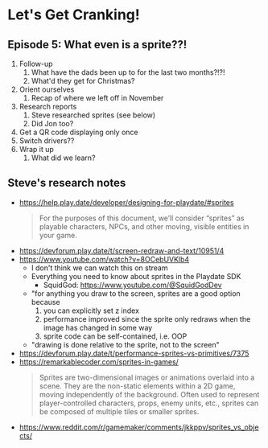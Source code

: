 # Let's Get Cranking!
## Episode 5: What even is a sprite??!

1. Follow-up
   1. What have the dads been up to for the last two months?!?!
   2. What'd they get for Christmas?
2. Orient ourselves
   1. Recap of where we left off in November
3. Research reports
   1. Steve researched sprites (see below)
   2. Did Jon too?
4. Get a QR code displaying only once
5. Switch drivers??
6. Wrap it up
   1. What did we learn?


## Steve's research notes

- https://help.play.date/developer/designing-for-playdate/#sprites
   > For the purposes of this document, we’ll consider “sprites” as playable characters, NPCs, and other moving, visible entities in your game.
- https://devforum.play.date/t/screen-redraw-and-text/10951/4
- https://www.youtube.com/watch?v=8OCebUVKlb4
  - I don't think we can watch this on stream
  - Everything you need to know about sprites in the Playdate SDK
    - SquidGod: https://www.youtube.com/@SquidGodDev
  - "for anything you draw to the screen, sprites are a good option because
     1. you can explicitly set z index
     2. performance improved since the sprite only redraws when the image has changed in some way
     3. sprite code can be self-contained, i.e. OOP
  - "drawing is done relative to the sprite, not to the screen"
- https://devforum.play.date/t/performance-sprites-vs-primitives/7375
- https://remarkablecoder.com/sprites-in-games/
   > Sprites are two-dimensional images or animations overlaid into a scene. They are the non-static elements within a 2D game, moving independently of the background. Often used to represent player-controlled characters, props, enemy units, etc., sprites can be composed of multiple tiles or smaller sprites.
- https://www.reddit.com/r/gamemaker/comments/jkkppv/sprites_vs_objects/

